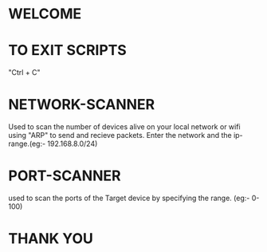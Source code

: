 # WELCOME

# TO EXIT SCRIPTS
"Ctrl + C" 

# NETWORK-SCANNER 
Used to scan the number of devices alive on your local network or wifi using "ARP" to send and recieve packets.
Enter the network and the ip-range.(eg:- 192.168.8.0/24)

# PORT-SCANNER
used to scan the ports of the Target device by specifying the range. (eg:- 0-100)

# THANK YOU
